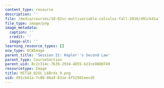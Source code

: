 ```yaml
---
content_type: resource
description: ''
file: /media/courses/18-02sc-multivariable-calculus-fall-2010/d91cb41a7c0086a9831e6f52991eecd5_MIT18_02SC_L6Brds_9.png
file_type: image/png
image_metadata:
  caption: ''
  credit: ''
  image-alt: ''
learning_resource_types: []
ocw_type: OCWImage
parent_title: 'Session 21: Kepler''s Second Law'
parent_type: CourseSection
parent_uid: 8c2c314c-7639-2934-4855-b23ce9880749
resourcetype: Image
title: MIT18_02SC_L6Brds_9.png
uid: d91cb41a-7c00-86a9-831e-6f52991eecd5
---
```

